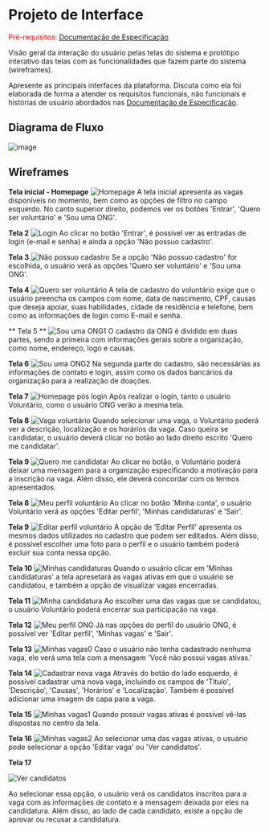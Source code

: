 
# Projeto de Interface

<span style="color:red">Pré-requisitos: <a href="2-Especificação do Projeto.md"> Documentação de Especificação</a></span>

Visão geral da interação do usuário pelas telas do sistema e protótipo interativo das telas com as funcionalidades que fazem parte do sistema (wireframes).

 Apresente as principais interfaces da plataforma. Discuta como ela foi elaborada de forma a atender os requisitos funcionais, não funcionais e histórias de usuário abordados nas <a href="2-Especificação do Projeto.md"> Documentação de Especificação</a>.

## Diagrama de Fluxo
![image](https://github.com/ICEI-PUC-Minas-PMV-ADS/pmv-ads-2022-2-e2-proj-int-t2-centraldasongs/blob/main/docs/img/Fluxograma%20de%20Dados.jpg)

## Wireframes

**Tela inicial - Homepage**
![Homepage](img/Homepage.jpg)
A tela inicial apresenta as vagas disponíveis no momento, bem como as opções de filtro no campo esquerdo. No canto superior direito, podemos ver os botões 'Entrar', 'Quero ser voluntário' e 'Sou uma ONG'.

**Tela 2**
![Login](img/Login.jpg)
Ao clicar no botão 'Entrar', é possível ver as entradas de login (e-mail e senha) e ainda a opção 'Não possuo cadastro'.

**Tela 3**
![Não possuo cadastro](img/Nãopossuocadastro.jpg)
Se a opção 'Não possuo cadastro' for escolhida, o usuário verá as opções 'Quero ser voluntário' e 'Sou uma ONG'.

**Tela 4**
![Quero ser voluntário](img/Queroservoluntário.jpg)
A tela de cadastro do voluntário exige que o usuário preencha os campos com nome, data de nascimento, CPF, causas que deseja apoiar, suas habilidades, cidade de residência e telefone, bem como as informações de login como E-mail e senha.

** Tela 5 **
![Sou uma ONG1](img/SouumaONG1.jpg)
O cadastro da ONG é dividido em duas partes, sendo a primeira com informações gerais sobre a organização, como nome, endereço, logo e causas.

**Tela 6**
![Sou uma ONG2](img/SouumaONG2.jpg)
Na segunda parte do cadastro, são necessárias as informações de contato e login, assim como os dados bancários da organização para a realização de doações.

**Tela 7**
![Homepage pós login](img/Homepagepóslogin.jpg)
Após realizar o login, tanto o usuário Voluntário, como o usuário ONG verão a mesma tela.

**Tela 8**
![Vaga voluntário](img/Vagavoluntário.jpg)
Quando selecionar uma vaga, o Voluntário poderá ver a descrição, localização e os horários da vaga. Caso queira se candidatar, o usuário deverá clicar no botão ao lado direito escrito 'Quero me candidatar'.

**Tela 9**
![Quero me candidatar](img/Queromecandidatar.jpg)
Ao clicar no botão, o Voluntário poderá deixar uma mensagem para a organização especificando a motivação para a inscrição na vaga. Além disso, ele deverá concordar com os termos apresentados.

**Tela 8**
![Meu perfil voluntário](img/Meuperfilvoluntário.jpg)
Ao clicar no botão 'Minha conta', o usuário Voluntário verá as opções 'Editar perfil', 'Minhas candidaturas' e 'Sair'.

**Tela 9**
![Editar perfil voluntário](img/Editarperfilvoluntário.jpg)
A opção de 'Editar Perfil' apresenta os mesmos dados utilizados no cadastro que podem ser editados. Além disso, é possível escolher uma foto para o perfil e o usuário também poderá excluir sua conta nessa opção.

**Tela 10**
![Minhas candidaturas](img/Minhascandidaturas.jpg)
Quando o usuário clicar em 'Minhas candidaturas' a tela apresetará as vagas ativas em que o usuário se candidatou, e também a opção de visualizar vagas encerradas.

**Tela 11**
![Minha candidatura](img/Minhacandidatura.jpg)
Ao escolher uma das vagas que se candidatou, o usuário Voluntário poderá encerrar sua participação na vaga.

**Tela 12**
![Meu perfil ONG](img/MeuperfilONG.jpg)
Já nas opções do perfil do usuário ONG, é possível ver 'Editar perfil', 'Minhas vagas' e 'Sair'.

**Tela 13**
![Minhas vagas0](img/Minhasvagas0.jpg)
Caso o usuário não tenha cadastrado nenhuma vaga, ele verá uma tela com a mensagem 'Você não possui vagas ativas.'

**Tela 14**
![Cadastrar nova vaga](img/Cadastrarnovavaga.jpg)
Através do botão do lado esquerdo, é possível cadastrar uma nova vaga, incluindo os campos de 'Título', 'Descrição', 'Causas', 'Horários' e 'Localização'. Também é possível adicionar uma imagem de capa para a vaga.

**Tela 15**
![Minhas vagas1](img/Minhasvagas1.jpg)
Quando possuir vagas ativas é possível vê-las dispostas no centro da tela.

**Tela 16**
![Minhas vagas2](img/Minhasvagas2.jpg)
Ao selecionar uma das vagas ativas, o usuário pode selecionar a opção 'Editar vaga' ou 'Ver candidatos'.

**Tela 17**

![Ver candidatos](img/VerCandidatos.PNG)

Ao selecionar essa opção, o usuário verá os candidatos inscritos para a vaga com as informações de contato e a mensagem deixada por eles na candidatura. Além disso, ao lado de cada candidato, existe a opção de aprovar ou recusar a candidatura.
